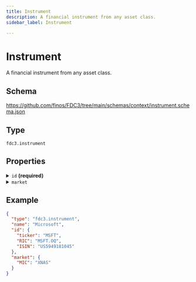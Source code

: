 ```yaml
---
title: Instrument
description: A financial instrument from any asset class.
sidebar_label: Instrument

---
```


# Instrument

A financial instrument from any asset class.

## Schema

<https://github.com/finos/FDC3/tree/main/schemas/context/instrument.schema.json>

## Type

`fdc3.instrument`

## Properties

<details>
  <summary><code>id</code> <strong>(required)</strong></summary>

**type**: `object`

Any combination of instrument identifiers can be used together to resolve ambiguity, or for a better match. Not all applications will use the same instrument identifiers, which is why FDC3 allows for multiple to be specified. In general, the more identifiers an application can provide, the easier it will be to achieve interoperability.

It is valid to include extra properties and metadata as part of the instrument payload, but the minimum requirement is for at least one instrument identifier to be provided.

Try to only use instrument identifiers as intended. E.g. the `ticker` property is meant for tickers as used by an exchange.
If the identifier you want to share is not a ticker or one of the other standardized fields, define a property that makes it clear what the value represents. Doing so will make interpretation easier for the developers of target applications.

**Subproperties:**

`BBG`
- **type**: `string`
- **description**: Bloomberg security:  <https://www.bloomberg.com/>

`CUSIP`
- **type**: `string`
- **description**: CUSIP:  <https://www.cusip.com/>

`FDS_ID`
- **type**: `string`
- **description**: FactSet Permanent Security Identifier:  <https://www.factset.com/>

`FIGI`
- **type**: `string`
- **description**: Open FIGI:  <https://www.openfigi.com/>

`ISIN`
- **type**: `string`
- **description**: ISIN:  <https://www.isin.org/>

`PERMID`
- **type**: `string`
- **description**: Refinitiv PERMID:  <https://permid.org/>

`RIC`
- **type**: `string`
- **description**: Refinitiv Identification Code:   <https://www.refinitiv.com/>

`SEDOL`
- **type**: `string`
- **description**: SEDOL:  <https://www.lseg.com/sedol>

`ticker`
- **type**: `string`
- **description**: Stock ticker:  Unstandardized stock tickers

</details>

<details>
  <summary><code>market</code></summary>

**type**: `object`

The `market` map can be used to further specify the instrument and help achieve interoperability between disparate data sources. This is especially useful when using an `id` field that is not globally unique.

**Subproperties:**

`MIC`
- **type**: `string`
- **description**: Market Identifier Code:  <https://en.wikipedia.org/wiki/Market_Identifier_Code>

`name`
- **type**: `string`
- **description**: Market Name:  Human readable market name

`COUNTRY_ISOALPHA2`
- **type**: `string`
- **description**: Country ISO Code:  <https://www.iso.org/iso-3166-country-codes.html>

`BBG`
- **type**: `string`
- **description**: Bloomberg Market Identifier:  <https://www.bloomberg.com/>

</details>

## Example

```json
{
  "type": "fdc3.instrument",
  "name": "Microsoft",
  "id": {
    "ticker": "MSFT",
    "RIC": "MSFT.OQ",
    "ISIN": "US5949181045"
  },
  "market": {
    "MIC": "XNAS"
  }
}
```

